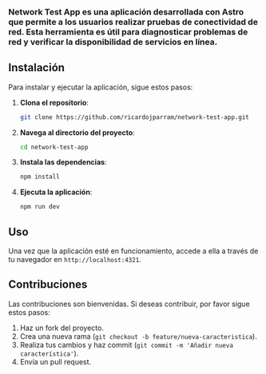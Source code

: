 ### **Network Test App** es una aplicación desarrollada con Astro que permite a los usuarios realizar pruebas de conectividad de red. Esta herramienta es útil para diagnosticar problemas de red y verificar la disponibilidad de servicios en línea.

## Instalación

Para instalar y ejecutar la aplicación, sigue estos pasos:

1. **Clona el repositorio**:

   ```bash
   git clone https://github.com/ricardojparram/network-test-app.git
   ```

2. **Navega al directorio del proyecto**:

   ```bash
   cd network-test-app
   ```

3. **Instala las dependencias**:

   ```bash
   npm install
   ```

4. **Ejecuta la aplicación**:
   ```bash
   npm run dev
   ```

## Uso

Una vez que la aplicación esté en funcionamiento, accede a ella a través de tu navegador en `http://localhost:4321`.

## Contribuciones

Las contribuciones son bienvenidas. Si deseas contribuir, por favor sigue estos pasos:

1. Haz un fork del proyecto.
2. Crea una nueva rama (`git checkout -b feature/nueva-caracteristica`).
3. Realiza tus cambios y haz commit (`git commit -m 'Añadir nueva característica'`).
4. Envía un pull request.
